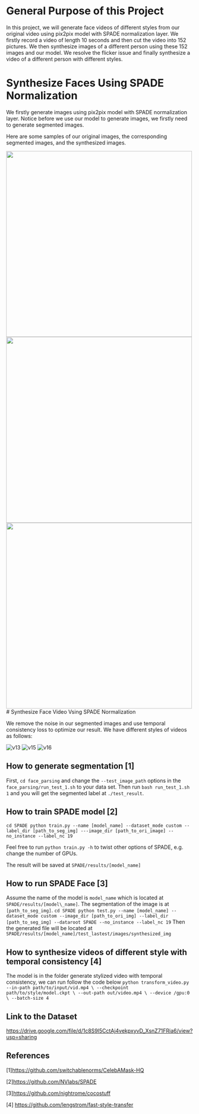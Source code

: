 # General Purpose of this Project

In this project, we will generate face videos of different styles from our original video using pix2pix model with SPADE normalization layer. We firstly record a video of length 10 seconds and then cut the video into 152 pictures. We then synthesize images of a different person using these 152 images and our model. We resolve the flicker issue and finally synthesize a video of a different person with different styles. 

# Synthesize Faces Using SPADE Normalization
We firstly generate images using pix2pix model with SPADE normalization layer. Notice before we use our model to generate images, we firstly need to generate segmented images.

Here are some samples of our original images, the corresponding segmented images, and the synthesized images.

<img src="https://user-images.githubusercontent.com/53350479/63068878-d65fce00-bee2-11e9-89d3-97f0540cde8d.jpg" width="500">
<img src="https://user-images.githubusercontent.com/53350479/63068879-d65fce00-bee2-11e9-8edc-fe953c19d70e.jpg" width="500">
<img src="https://user-images.githubusercontent.com/53350479/63068880-d65fce00-bee2-11e9-9a52-c21de869b4a2.jpg" width="500">
# Synthesize Face Video Vsing SPADE Normalization

We remove the noise in our segmented images and use temporal consistency loss to optimize our result. We have different styles of videos as follows:

![v13](https://user-images.githubusercontent.com/53350479/63070183-30af5d80-bee8-11e9-8003-585c49cf31b0.gif)
![v15](https://user-images.githubusercontent.com/53350479/63070687-3d34b580-beea-11e9-92f7-d1d84b6fc16c.gif)
![v16](https://user-images.githubusercontent.com/53350479/63080189-7ed75780-bf0e-11e9-9139-3d913bd90a8c.gif)

## How to generate segmentation [1]

First,
`
cd face_parsing
`
and change the `--test_image_path` options in the `face_parsing/run_test_1.sh` to your data set. Then run
`
bash run_test_1.sh 1
`
and you will get the segmented label at `./test_result`.
## How to train SPADE model [2]
`
cd SPADE
python train.py --name [model_name] --dataset_mode custom --label_dir [path_to_seg_img] ---image_dir [path_to_ori_image] --no_instance --label_nc 19
`

Feel free to run `python train.py -h` to twist other options of SPADE, e.g. change the number of GPUs.

The result will be saved at `SPADE/results/[model_name]`

## How to run SPADE Face [3]
Assume the name of the model is `model_name` which is located at `SPADE/results/[model\_name]`. The segmentation of the image is at `[path_to_seg_img]`.
`
cd SPADE
python test.py --name [model_name] --dataset_mode custom --image_dir [path_to_ori_img] --label_dir [path_to_seg_img] --dataroot SPADE --no_instance --label_nc 19
`
Then the generated file will be located at `SPADE/results/[model_name]/test_lastest/images/synthesized_img`

## How to synthesize videos of different style with temporal consistency [4]
The model is in the folder generate stylized video with temporal consistency, we can run follow the code below
`
python transform_video.py --in-path path/to/input/vid.mp4 \
  --checkpoint path/to/style/model.ckpt \
  --out-path out/video.mp4 \
  --device /gpu:0 \
  --batch-size 4
`
## Link to the Dataset
https://drive.google.com/file/d/1c8S9l5CctAj4vekpxyvD_XsnZ71FRia6/view?usp=sharing

## References
[1]https://github.com/switchablenorms/CelebAMask-HQ

[2]https://github.com/NVlabs/SPADE

[3]https://github.com/nightrome/cocostuff

[4] https://github.com/lengstrom/fast-style-transfer
